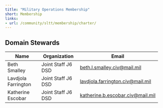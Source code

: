 ```yaml
---
title: "Military Operations Membership"
short: Membership
links:
- url: /community/sltt/membership/charter/
---
```


## Domain Stewards

|Name|Organization|Email|
|---|---|---|
|Beth Smalley|Joint Staff J6 DSD|beth.l.smalley.civ@mail.mil|
|Lavdjola Farrington|Joint Staff J6 DSD|lavdjola.farrington.civ@mail.mil|
|Katherine Escobar|Joint Staff J6 DSD|katherine.b.escobar.civ@mail.mil|
